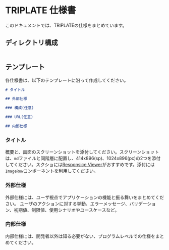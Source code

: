 # TRIPLATE 仕様書

このドキュメントでは、TRIPLATEの仕様をまとめています。

## ディレクトリ構成

```tree

```

## テンプレート

各仕様書は、以下のテンプレートに沿って作成してください。

```md
# タイトル

## 外部仕様

### 構成(任意)

### URL(任意)

## 内部仕様

```

### タイトル

概要と、画面のスクリーンショットを添付してください。スクリーンショットは、`md`ファイルと同階層に配置し、414x896(sp)、1024x896(pc)の2つを添付してください。スクショには[Responsice Viewer](https://chromewebstore.google.com/detail/responsive-viewer/inmopeiepgfljkpkidclfgbgbmfcennb)がおすすめです。添付には`ImageRow`コンポーネントを利用してください。

### 外部仕様

外部仕様には、ユーザ視点でアプリケーションの機能と振る舞いをまとめてください。
ユーザのアクションに対する挙動、エラーメッセージ、バリデーション、初期値、制限値、使用シナリオやユースケースなど。

### 内部仕様

内部仕様には、開発者以外は知る必要がない、プログラムレベルでの仕様をまとめてください。
